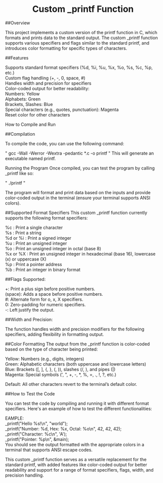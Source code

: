 <h1 align="center">Custom _printf Function</h1>

##Overview

This project implements a custom version of the printf function in C, which formats and prints data to the standard output. The custom _printf function supports various specifiers and flags similar to the standard printf, and introduces color formatting for specific types of characters.

##Features

Supports standard format specifiers (%d, %i, %u, %x, %o, %s, %c, %p, etc.)<br>
Custom flag handling (+, -, 0, space, #)<br>
Handles width and precision for specifiers<br>
Color-coded output for better readability:<br>
Numbers: Yellow<br>
Alphabets: Green<br>
Brackets, Slashes: Blue<br>
Special characters (e.g., quotes, punctuation): Magenta<br>
Reset color for other characters<br>

How to Compile and Run

##Compilation

To compile the code, you can use the following command:


"   gcc -Wall -Werror -Wextra -pedantic *.c -o printf  "
This will generate an executable named printf.

Running the Program
Once compiled, you can test the program by calling _printf like so:

"  ./printf  "

The program will format and print data based on the inputs and provide color-coded output in the terminal (ensure your terminal supports ANSI colors).

##Supported Format Specifiers
This custom _printf function currently supports the following format specifiers:

%c : Print a single character<br>
%s : Print a string<br>
%d or %i : Print a signed integer<br>
%u : Print an unsigned integer<br>
%o : Print an unsigned integer in octal (base 8)<br>
%x or %X : Print an unsigned integer in hexadecimal (base 16), lowercase (x) or uppercase (X)<br>
%p : Print a pointer address<br>
%b : Print an integer in binary format<br>

##Flags Supported:

+: Print a plus sign before positive numbers.<br>
(space): Adds a space before positive numbers.<br>
#: Alternate form for o, x, X specifiers.<br>
0: Zero-padding for numeric specifiers.<br>
-: Left justify the output.

##Width and Precision:

The function handles width and precision modifiers for the following specifiers, adding flexibility in formatting output.

##Color Formatting
The output from the _printf function is color-coded based on the type of character being printed:

Yellow: Numbers (e.g., digits, integers)<br>
Green: Alphabetic characters (both uppercase and lowercase letters)<br>
Blue: Brackets ([, ], {, }, (, )), slashes (/, \), and pipes (|)<br>
Magenta: Special symbols (', ", +, -, *, %, =, ., !, ?, etc.)  <br>

Default: All other characters revert to the terminal’s default color.

##How to Test the Code

You can test the code by compiling and running it with different format specifiers. Here's an example of how to test the different functionalities:

EAMPLE:<br>
_printf("Hello %s!\n", "world");<br>
_printf("Number: %d, Hex: %x, Octal: %o\n", 42, 42, 42);<br>
_printf("Character: %c\n", 'A');<br>
_printf("Pointer: %p\n", &main);<br>
You should see the output formatted with the appropriate colors in a terminal that supports ANSI escape codes.


This custom _printf function serves as a versatile replacement for the standard printf, with added features like color-coded output for better readability and support for a range of format specifiers, flags, width, and precision handling.
